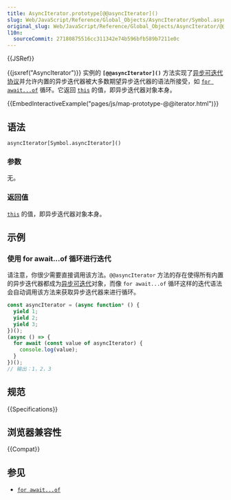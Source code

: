```yaml
---
title: AsyncIterator.prototype[@@asyncIterator]()
slug: Web/JavaScript/Reference/Global_Objects/AsyncIterator/Symbol.asyncIterator
original_slug: Web/JavaScript/Reference/Global_Objects/AsyncIterator/@@asyncIterator
l10n:
  sourceCommit: 27180875516cc311342e74b596bfb589b7211e0c
---
```


{{JSRef}}

{{jsxref("AsyncIterator")}} 实例的 **`[@@asyncIterator]()`** 方法实现了[异步可迭代协议](/zh-CN/docs/Web/JavaScript/Reference/Iteration_protocols#异步迭代器和异步可迭代协议)并允许内置的异步迭代器被大多数期望异步迭代器的语法所接受，如 [`for await...of`](/zh-CN/docs/Web/JavaScript/Reference/Statements/for-await...of) 循环。它返回 [`this`](/zh-CN/docs/Web/JavaScript/Reference/Operators/this) 的值，即异步迭代器对象本身。

{{EmbedInteractiveExample("pages/js/map-prototype-@@iterator.html")}}

## 语法

```js-nolint
asyncIterator[Symbol.asyncIterator]()
```

### 参数

无。

### 返回值

[`this`](/zh-CN/docs/Web/JavaScript/Reference/Operators/this) 的值，即异步迭代器对象本身。

## 示例

### 使用 for await...of 循环进行迭代

请注意，你很少需要直接调用该方法。`@@asyncIterator` 方法的存在使得所有内置的异步迭代器都成为[异步可迭代](/zh-CN/docs/Web/JavaScript/Reference/Iteration_protocols#异步迭代器和异步可迭代协议)对象，而像 `for await...of` 循环这样的迭代语法会自动调用该方法来获取异步迭代器来进行循环。

```js
const asyncIterator = (async function* () {
  yield 1;
  yield 2;
  yield 3;
})();
(async () => {
  for await (const value of asyncIterator) {
    console.log(value);
  }
})();
// 输出：1，2，3
```

## 规范

{{Specifications}}

## 浏览器兼容性

{{Compat}}

## 参见

- [`for await...of`](/zh-CN/docs/Web/JavaScript/Reference/Statements/for-await...of)
